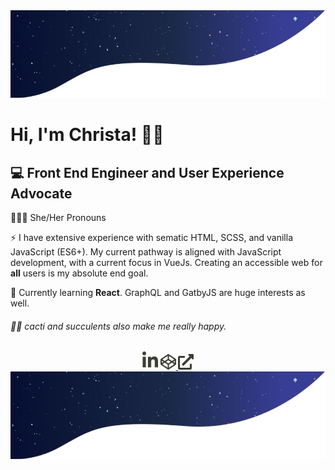 <img src="https://github.com/cweave/cweave/blob/master/galaxy-top.png" alt="wavy background with galaxy inside">

# Hi, I'm Christa! 👋🏻

## 💻 Front End Engineer and User Experience Advocate

👩🏻‍💻 She/Her Pronouns

⚡ I have extensive experience with sematic HTML, SCSS, and vanilla JavaScript (ES6+). My current pathway is aligned with JavaScript development, with a current focus in VueJs. Creating an accessible web for **all** users is my absolute end goal.

🌱 Currently learning <strong>React</strong>. GraphQL and GatbyJS are huge interests as well.

###### 🌵🎍 cacti and succulents also make me really happy.

<center>
		<a href="https://www.linkedin.com/in/weaverchrista/" target="_blank"><img src="https://github.com/cweave/cweave/blob/master/linkedin.svg" alt='linkedin' role='image' width="25" /></a> <a href="https://codepen.io/cweave" target="_blank"><img src="https://github.com/cweave/cweave/blob/master/codepen.svg" alt='linkedin' role='image' width="25" /> <img src="https://github.com/cweave/cweave/blob/master/website.svg" alt='external website' role='image' width="25" />
</center>



<img src="https://github.com/cweave/cweave/blob/master/galaxy-top.png" alt="wavy background with galaxy inside">
